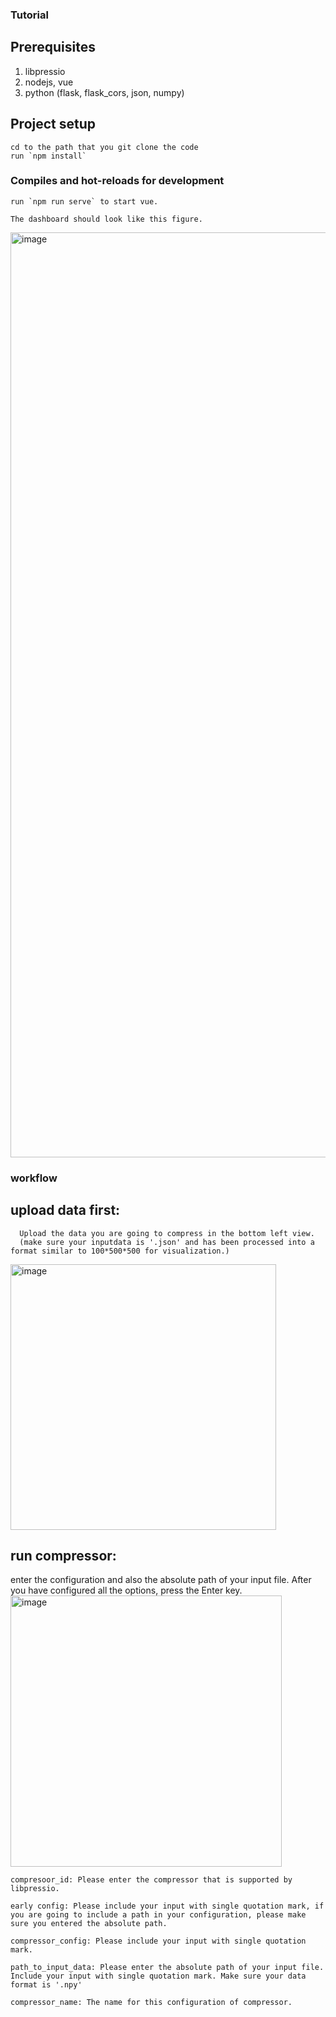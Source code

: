 ### Tutorial
## Prerequisites

1.  libpressio
2.  nodejs, vue
3.  python (flask, flask_cors, json, numpy)

## Project setup
```
cd to the path that you git clone the code
run `npm install`
```

### Compiles and hot-reloads for development
```
run `npm run serve` to start vue.
```

```
The dashboard should look like this figure.
```
<img width="1480" alt="image" src="https://github.com/YuxiaoLi1234/fzvis/assets/143280350/f2c1e547-3652-4b3b-a8a7-944e3242bca1">

### workflow
## upload data first:
```
  Upload the data you are going to compress in the bottom left view.
  (make sure your inputdata is '.json' and has been processed into a format similar to 100*500*500 for visualization.)
```
  <img width="425" alt="image" src="https://github.com/YuxiaoLi1234/fzvis/assets/143280350/42e2a6d0-9a52-4e7c-88a8-4e39e349e957">

## run compressor:
  enter the configuration and also the absolute path of your input file. After you have configured all the options, press the Enter key.
  <img width="434" alt="image" src="https://github.com/YuxiaoLi1234/fzvis/assets/143280350/118e1975-5c44-4e41-9665-404b73f382c9">
  ```
  compresoor_id: Please enter the compressor that is supported by libpressio.
  ```
  ```
  early config: Please include your input with single quotation mark, if you are going to include a path in your configuration, please make sure you entered the absolute path.
  ```
  ```
  compressor_config: Please include your input with single quotation mark. 
  ```
  ```
  path_to_input_data: Please enter the absolute path of your input file. Include your input with single quotation mark. Make sure your data format is '.npy'
  ```
  ```
  compressor_name: The name for this configuration of compressor.
  ```






